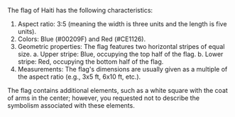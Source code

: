 The flag of Haiti has the following characteristics:

1. Aspect ratio: 3:5 (meaning the width is three units and the length is five units).
2. Colors: Blue (#00209F) and Red (#CE1126).
3. Geometric properties: The flag features two horizontal stripes of equal size.
   a. Upper stripe: Blue, occupying the top half of the flag.
   b. Lower stripe: Red, occupying the bottom half of the flag.
4. Measurements: The flag's dimensions are usually given as a multiple of the aspect ratio (e.g., 3x5 ft, 6x10 ft, etc.).

The flag contains additional elements, such as a white square with the coat of arms in the center; however, you requested not to describe the symbolism associated with these elements.
